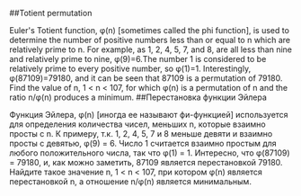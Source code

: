 ##Totient permutation

Euler's Totient function, φ(n) [sometimes called the phi function], is used to determine the number of positive numbers less than or equal to n which are relatively prime to n. For example, as 1, 2, 4, 5, 7, and 8, are all less than nine and relatively prime to nine, φ(9)=6.The number 1 is considered to be relatively prime to every positive number, so φ(1)=1. 
Interestingly, φ(87109)=79180, and it can be seen that 87109 is a permutation of 79180.
Find the value of n, 1 < n < 107, for which φ(n) is a permutation of n and the ratio n/φ(n) produces a minimum.
##Перестановка функции Эйлера

Функция Эйлера, φ(n) [иногда ее называют фи-функцией] используется для определения количества чисел, меньших n, которые взаимно просты с n. К примеру, т.к. 1, 2, 4, 5, 7 и 8 меньше девяти и взаимно просты с девятью, φ(9) = 6.
Число 1 считается взаимно простым для любого положительного числа, так что φ(1) = 1. 
 Интересно, что φ(87109) = 79180, и, как можно заметить, 87109 является перестановкой 79180.
Найдите такое значение n, 1 < n < 107, при котором φ(n) является перестановкой n, а отношение n/φ(n) является минимальным.
